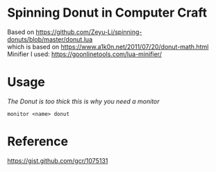 # Spinning Donut in Computer Craft
Based on https://github.com/Zeyu-Li/spinning-donuts/blob/master/donut.lua \
which is based on https://www.a1k0n.net/2011/07/20/donut-math.html \
Minifier I used: https://goonlinetools.com/lua-minifier/
# Usage
*The Donut is too thick this is why you need a monitor*
```
monitor <name> donut
```
# Reference
https://gist.github.com/gcr/1075131